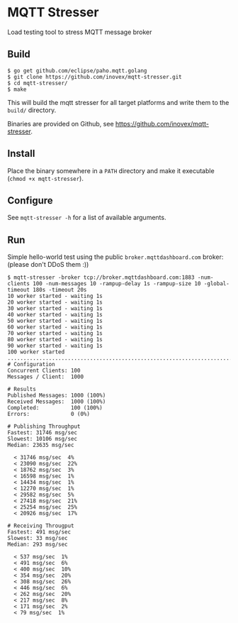 # MQTT Stresser

Load testing tool to stress MQTT message broker

## Build

```
$ go get github.com/eclipse/paho.mqtt.golang
$ git clone https://github.com/inovex/mqtt-stresser.git 
$ cd mqtt-stresser/
$ make
```

This will build the mqtt stresser for all target platforms and write them to the ``build/`` directory.

Binaries are provided on Github, see https://github.com/inovex/mqtt-stresser.

## Install

Place the binary somewhere in a ``PATH`` directory and make it executable (``chmod +x mqtt-stresser``).

## Configure

See ``mqtt-stresser -h`` for a list of available arguments.

## Run

Simple hello-world test using the public ``broker.mqttdashboard.com`` broker: (please don't DDoS them :))

```
$ mqtt-stresser -broker tcp://broker.mqttdashboard.com:1883 -num-clients 100 -num-messages 10 -rampup-delay 1s -rampup-size 10 -global-timeout 180s -timeout 20s
10 worker started - waiting 1s
20 worker started - waiting 1s
30 worker started - waiting 1s
40 worker started - waiting 1s
50 worker started - waiting 1s
60 worker started - waiting 1s
70 worker started - waiting 1s
80 worker started - waiting 1s
90 worker started - waiting 1s
100 worker started
....................................................................................................
# Configuration
Concurrent Clients: 100
Messages / Client:  1000

# Results
Published Messages: 1000 (100%)
Received Messages:  1000 (100%)
Completed:          100 (100%)
Errors:             0 (0%)

# Publishing Throughput
Fastest: 31746 msg/sec
Slowest: 10106 msg/sec
Median: 23635 msg/sec

  < 31746 msg/sec  4%
  < 23090 msg/sec  22%
  < 18762 msg/sec  3%
  < 16598 msg/sec  1%
  < 14434 msg/sec  1%
  < 12270 msg/sec  1%
  < 29582 msg/sec  5%
  < 27418 msg/sec  21%
  < 25254 msg/sec  25%
  < 20926 msg/sec  17%

# Receiving Througput
Fastest: 491 msg/sec
Slowest: 33 msg/sec
Median: 293 msg/sec

  < 537 msg/sec  1%
  < 491 msg/sec  6%
  < 400 msg/sec  10%
  < 354 msg/sec  20%
  < 308 msg/sec  26%
  < 446 msg/sec  6%
  < 262 msg/sec  20%
  < 217 msg/sec  8%
  < 171 msg/sec  2%
  < 79 msg/sec  1%
```

